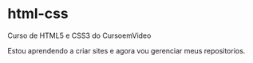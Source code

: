 # html-css
 Curso de HTML5 e CSS3 do CursoemVideo

 Estou aprendendo a criar sites e agora vou gerenciar meus repositorios.
